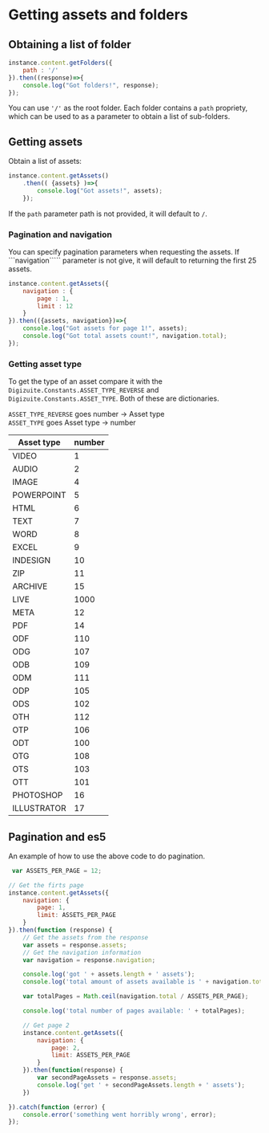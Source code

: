 # Getting assets and folders 

## Obtaining a list of folder
```js
instance.content.getFolders({
    path : '/'
}).then((response)=>{
    console.log("Got folders!", response);
});
```

You can use ```'/'``` as the root folder. Each folder contains a ```path``` propriety, 
which can be used to as a parameter to obtain a list of sub-folders.

## Getting assets

Obtain a list of assets: 
```js
instance.content.getAssets()
    .then(( {assets} )=>{
        console.log("Got assets!", assets);
    });
```

If the ```path``` parameter path is not provided, it will default to ```/```.

### Pagination and navigation
You can specify pagination parameters when requesting the assets. If ```navigation`````
parameter is not give, it will default to returning the first 25 assets.

```js
instance.content.getAssets({
    navigation : {
        page : 1,
        limit : 12
    }
}).then(({assets, navigation})=>{
    console.log("Got assets for page 1!", assets);
    console.log("Got total assets count!", navigation.total);
});
```

### Getting asset type
To get the type of an asset compare it with the `Digizuite.Constants.ASSET_TYPE_REVERSE` 
and `Digizuite.Constants.ASSET_TYPE`. Both of these are dictionaries. 

`ASSET_TYPE_REVERSE` goes number -> Asset type  
`ASSET_TYPE` goes Asset type -> number

|Asset type|number|
|-------|------|
|VIDEO | 1|
|AUDIO | 2|
|IMAGE | 4|
|POWERPOINT | 5|
|HTML | 6|
|TEXT | 7|
|WORD | 8|
|EXCEL | 9|
|INDESIGN | 10|
|ZIP | 11|
|ARCHIVE | 15|
|LIVE | 1000|
|META | 12|
|PDF | 14|
|ODF | 110|
|ODG | 107|
|ODB | 109|
|ODM | 111|
|ODP | 105|
|ODS | 102|
|OTH | 112|
|OTP | 106|
|ODT | 100|
|OTG | 108|
|OTS | 103|
|OTT | 101|
|PHOTOSHOP | 16|
|ILLUSTRATOR | 17|

## Pagination and es5
An example of how to use the above code to do pagination. 

```js
 var ASSETS_PER_PAGE = 12;

// Get the firts page
instance.content.getAssets({
    navigation: {
        page: 1,
        limit: ASSETS_PER_PAGE
    }
}).then(function (response) {
    // Get the assets from the response
    var assets = response.assets;
    // Get the navigation information
    var navigation = response.navigation;

    console.log('got ' + assets.length + ' assets');
    console.log('total amount of assets available is ' + navigation.total);

    var totalPages = Math.ceil(navigation.total / ASSETS_PER_PAGE);

    console.log('total number of pages available: ' + totalPages);

    // Get page 2
    instance.content.getAssets({
        navigation: {
            page: 2,
            limit: ASSETS_PER_PAGE
        }
    }).then(function(response) {
        var secondPageAssets = response.assets;
        console.log('get ' + secondPageAssets.length + ' assets');
    })

}).catch(function (error) {
    console.error('something went horribly wrong', error);
});

```